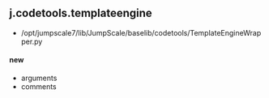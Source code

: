 ## j.codetools.templateengine

- /opt/jumpscale7/lib/JumpScale/baselib/codetools/TemplateEngineWrapper.py

#### new 
- arguments
- comments
    

